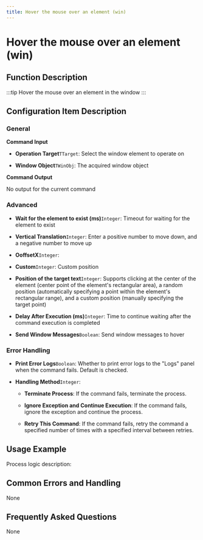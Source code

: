 ```yaml
---
title: Hover the mouse over an element (win)
---
```


# Hover the mouse over an element (win)

## Function Description

:::tip 
Hover the mouse over an element in the window
:::

## Configuration Item Description

### General

**Command Input**

- **Operation Target**`TTarget`: Select the window element to operate on

- **Window Object**`TWinObj`: The acquired window object


**Command Output**

No output for the current command

### Advanced

- **Wait for the element to exist (ms)**`Integer`: Timeout for waiting for the element to exist

- **Vertical Translation**`Integer`: Enter a positive number to move down, and a negative number to move up

- **OoffsetX**`Integer`: 

- **Custom**`Integer`: Custom position

- **Position of the target text**`Integer`: Supports clicking at the center of the element (center point of the element's rectangular area), a random position (automatically specifying a point within the element's rectangular range), and a custom position (manually specifying the target point)

- **Delay After Execution (ms)**`Integer`: Time to continue waiting after the command execution is completed

- **Send Window Messages**`Boolean`: Send window messages to hover


### Error Handling

- **Print Error Logs**`Boolean`: Whether to print error logs to the "Logs" panel when the command fails. Default is checked. 

- **Handling Method**`Integer`:

    - **Terminate Process**: If the command fails, terminate the process.

    - **Ignore Exception and Continue Execution**: If the command fails, ignore the exception and continue the process.

    - **Retry This Command**: If the command fails, retry the command a specified number of times with a specified interval between retries.

## Usage Example

Process logic description:

## Common Errors and Handling

None

## Frequently Asked Questions

None

